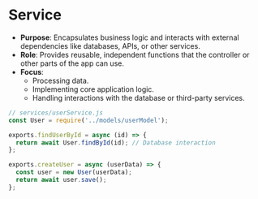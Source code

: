 # Service

- **Purpose**: Encapsulates business logic and interacts with external dependencies like databases, APIs, or other services.
- **Role**: Provides reusable, independent functions that the controller or other parts of the app can use.
- **Focus**:
   - Processing data.
   - Implementing core application logic.
   - Handling interactions with the database or third-party services.

```javascript
// services/userService.js
const User = require('../models/userModel');

exports.findUserById = async (id) => {
  return await User.findById(id); // Database interaction
};

exports.createUser = async (userData) => {
  const user = new User(userData);
  return await user.save();
};

```